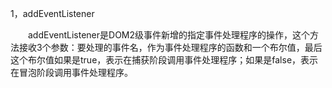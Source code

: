 1，addEventListener

　　addEventListener是DOM2级事件新增的指定事件处理程序的操作，这个方法接收3个参数：要处理的事件名，作为事件处理程序的函数和一个布尔值，最后这个布尔值如果是true，表示在捕获阶段调用事件处理程序；如果是false，表示在冒泡阶段调用事件处理程序。